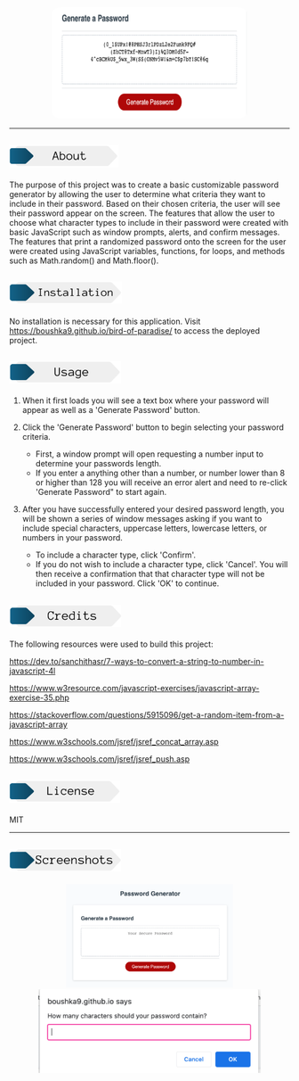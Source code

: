 <p align="center">
    <img src="./assets/view-password.png" alt="Generated Password" width=350px height=200px style="border-radius:5%">
</p>

---

## <img src="./assets/about.png" alt="About Header" height="40px">
The purpose of this project was to create a basic customizable password generator by allowing the user to determine what criteria they want to include in their password. Based on their chosen criteria, the user will see their password appear on the screen. The features that allow the user to choose what character types to include in their password were created with basic JavaScript such as window prompts, alerts, and confirm messages. The features that print a randomized password onto the screen for the user were created using JavaScript variables, functions, for loops, and methods such as Math.random() and Math.floor().


## <img src="./assets/Installation.png" alt="Installation Header" height="40px">

No installation is necessary for this application. Visit https://boushka9.github.io/bird-of-paradise/ to access the deployed project.

## <img src="./assets/usage.png" alt="Usage Header" height="40px">

1. When it first loads you will see a text box where your password will appear as well as a 'Generate Password' button.

2. Click the 'Generate Password' button to begin selecting your password criteria.
    - First, a window prompt will open requesting a number input to determine your passwords length.
    - If you enter a anything other than a number, or number lower than 8 or higher than 128 you will receive an error alert and need to re-click 'Generate Password" to start again.

3. After you have successfully entered your desired password length, you will be shown a series of window messages asking if you want to include special characters, uppercase letters, lowercase letters, or numbers in your password. 
    - To include a character type, click 'Confirm'.
    - If you do not wish to include a character type, click 'Cancel'. You will then receive a confirmation that that character type will not be included in your password. Click 'OK' to continue.

## <img src="./assets/credits.png" alt="Credits Header" height="40px">

The following resources were used to build this project:

https://dev.to/sanchithasr/7-ways-to-convert-a-string-to-number-in-javascript-4l

https://www.w3resource.com/javascript-exercises/javascript-array-exercise-35.php

https://stackoverflow.com/questions/5915096/get-a-random-item-from-a-javascript-array

https://www.w3schools.com/jsref/jsref_concat_array.asp

https://www.w3schools.com/jsref/jsref_push.asp


## <img src="./assets/license.png" alt="license Header" height="40px">
MIT 

---

## <img src="./assets/screenshots.png" alt="screenshots Header" height="40px">

<p align="center">
    <img src="./assets/static.png" alt="Deployed site upon loading" width="300">
    <br>
    <img src="./assets/length.png" alt="Enter desired length" width="400">
<p>